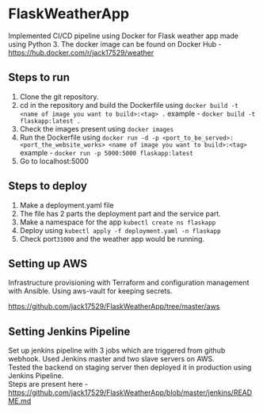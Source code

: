 # FlaskWeatherApp

Implemented CI/CD pipeline using Docker for Flask weather app made using Python 3.
The docker image can be found on Docker Hub - https://hub.docker.com/r/jack17529/weather

## Steps to run

1. Clone the git repository.
2. cd in the repository and build the Dockerfile using `docker build -t <name of image you want to build>:<tag> .`
example - `docker build -t flaskapp:latest .`
3. Check the images present using `docker images`
4. Run the Dockerfile using `docker run -d -p <port_to_be_served>:<port_the_website_works> <name of image you want to build>:<tag>`
example - `docker run -p 5000:5000 flaskapp:latest`
5. Go to localhost:5000

## Steps to deploy

1. Make a deployment.yaml file
2. The file has 2 parts the deployment part and the service part.
3. Make a namespace for the app `kubectl create ns flaskapp`
4. Deploy using `kubectl apply -f deployment.yaml -n flaskapp`
5. Check port`31000` and the weather app would be running.

## Setting up AWS

Infrastructure provisioning with Terraform and configuration management with Ansible.
Using aws-vault for keeping secrets.

https://github.com/jack17529/FlaskWeatherApp/tree/master/aws

## Setting Jenkins Pipeline

Set up jenkins pipeline with 3 jobs which are triggered from github webhook. Used Jenkins master and two slave servers on AWS.  
Tested the backend on staging server then deployed it in production using Jenkins Pipeline.  
Steps are present here - https://github.com/jack17529/FlaskWeatherApp/blob/master/jenkins/README.md
